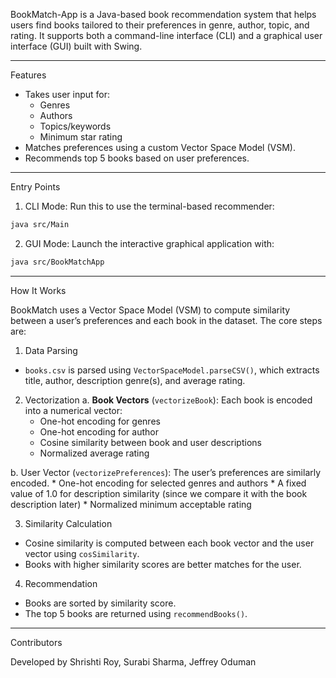 BookMatch-App is a Java-based book recommendation system that helps users find books tailored to their preferences in genre, author, topic, and rating. 
It supports both a command-line interface (CLI) and a graphical user interface (GUI) built with Swing.

---
Features

* Takes user input for:
  * Genres
  * Authors
  * Topics/keywords
  * Minimum star rating
* Matches preferences using a custom Vector Space Model (VSM).
* Recommends top 5 books based on user preferences.

---
Entry Points

1. CLI Mode: Run this to use the terminal-based recommender:
```bash
java src/Main
```
2. GUI Mode: Launch the interactive graphical application with:
```bash
java src/BookMatchApp
```

---
How It Works

BookMatch uses a Vector Space Model (VSM) to compute similarity between a user’s preferences and each book in the dataset. The core steps are:

1. Data Parsing
  * `books.csv` is parsed using `VectorSpaceModel.parseCSV()`, which extracts title, author, description genre(s), and average rating.

2. Vectorization
  a. **Book Vectors** (`vectorizeBook`): Each book is encoded into a numerical vector:
    * One-hot encoding for genres
    * One-hot encoding for author
    * Cosine similarity between book and user descriptions
    * Normalized average rating
  
  b. User Vector (`vectorizePreferences`): The user’s preferences are similarly encoded.
    * One-hot encoding for selected genres and authors
    * A fixed value of 1.0 for description similarity (since we compare it with the book description later)
    * Normalized minimum acceptable rating

3. Similarity Calculation
  * Cosine similarity is computed between each book vector and the user vector using `cosSimilarity`.
  * Books with higher similarity scores are better matches for the user.

4. Recommendation
  * Books are sorted by similarity score.
  * The top 5 books are returned using `recommendBooks()`.

---
Contributors

Developed by Shrishti Roy, Surabi Sharma, Jeffrey Oduman
